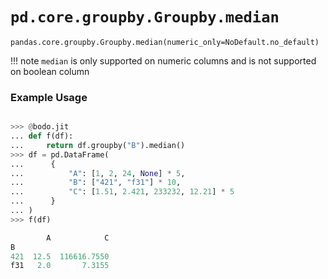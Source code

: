 # `pd.core.groupby.Groupby.median`

`pandas.core.groupby.Groupby.median(numeric_only=NoDefault.no_default)`

!!! note
`median` is only supported on numeric columns and is not supported on boolean column

### Example Usage

```py

>>> @bodo.jit
... def f(df):
...     return df.groupby("B").median()
>>> df = pd.DataFrame(
...      {
...          "A": [1, 2, 24, None] * 5,
...          "B": ["421", "f31"] * 10,
...          "C": [1.51, 2.421, 233232, 12.21] * 5
...      }
... )
>>> f(df)

        A            C
B
421  12.5  116616.7550
f31   2.0       7.3155
```
